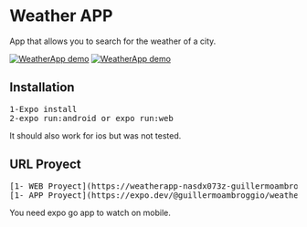 # Weather APP

App that allows you to search for the weather of a city.

[![WeatherApp demo](https://i.ibb.co/1Rs2n0V/image2.png)](https://weatherapp-nasdx073z-guillermoambroggio.vercel.app/home)
[![WeatherApp demo](https://i.ibb.co/Zf3PVXD/image1.png)](https://weatherapp-nasdx073z-guillermoambroggio.vercel.app/home)

## Installation

<pre>
1-Expo install
2-expo run:android or expo run:web
</pre>

It should also work for ios but was not tested.

## URL Proyect

<pre>
[1- WEB Proyect](https://weatherapp-nasdx073z-guillermoambroggio.vercel.app/home)
[1- APP Proyect](https://expo.dev/@guillermoambroggio/weatherapp?serviceType=classic&distribution=expo-go)
</pre>

You need expo go app to watch on mobile.
